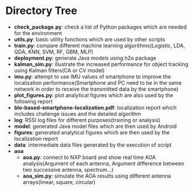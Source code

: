 # Directory Tree

* **check_package.py**: check a list of Python packages which are needed for the environment
* **utils.py**: basic utility functions which are used by other scripts
* **train.py**: compare different machine learning algorithms(Logistic, LDA, QDA, KNN, SVM, RF, GBM, MLP)
* **deployment.py**: generate Java models using h2o package
* **kalman_sim.py**: illustrate the increased performance for object tracking using Kalman filters(CA or CV model)
* **imu.py**: attempt to use IMU values of smartphone to improve the localization performance(Smartphone and PC need 
  to be in the same network in order to receive the transmitted data by the smartphone)
* **plot_figures.py**: plot analytical figures which are also used by the following report
* **ble-based-smartphone-localization.pdf**: localization report which includes challenge issues and the detailed algorithm
* **log**: RSSI log files for different purposes(training or analysis)
* **model**: generated Java model files which are then used by Android
* **figures**: generated analytical figures which are then used by the localization report
* **data**: intermediate data files generated by the execution of script
* **aoa**
  * **aoa.py**: connect to NXP board and show real time AOA analysis(Argument of each antenna, 
  Argument difference between two successive antenna, spectrum...)
  * **aoa_sim.py**: simulate the AOA results using different antenna arrays(linear, square, circular)
